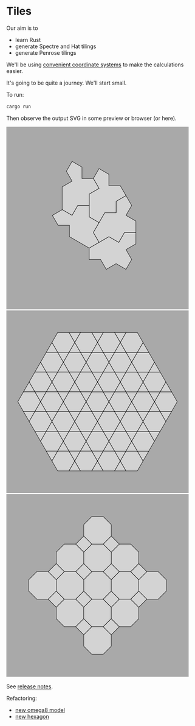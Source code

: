 # Tiles

Our aim is to

- learn Rust
- generate Spectre and Hat tilings
- generate Penrose tilings

We'll be using [convenient coordinate systems](./doc/omega-space.md) to make the calculations easier.

It's going to be quite a journey. We'll start small.

To run:

```sh
cargo run
```

Then observe the output SVG in some preview or browser (or here).

![Spectre](./out-spectre.svg) ![Hexagons](./out12.svg) ![Octagons](./out8.svg)

See [release notes](./RELEASES.md).

Refactoring:

- [new omega8 model](./out-new-omega8.svg)
- [new hexagon](./out-new-omega12.svg)
